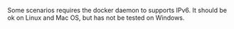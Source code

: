 Some scenarios requires the docker daemon to supports IPv6. It should be ok on Linux and Mac OS, but has not be tested on Windows.
